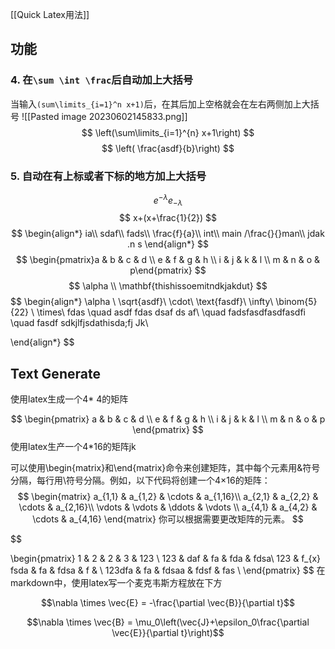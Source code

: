 [[Quick Latex用法]]
## 功能
### 4. 在`\sum \int \frac`后自动加上大括号
当输入`(sum\limits_{i=1}^n x+1)`后，在其后加上空格就会在左右两侧加上大括号
![[Pasted image 20230602145833.png]]
$$
\left(\sum\limits_{i=1}^{n} x+1\right)
$$
$$
\left( \frac{asdf}{b}\right)
$$
### 5. 自动在有上标或者下标的地方加上大括号
$$
e^{-\lambda}
e_{ -\lambda}
$$
$$
x+(x+\frac{1}{2})
$$
$$
\begin{align*}
ia\\
sdaf\\
fads\\
\frac{f}{a}\\
int\\ main /\frac{}{}man\\
jdak .n s
\end{align*}
$$
$$
\begin{pmatrix}a & b & c & d \\ e & f & g & h \\ i & j & k & l \\ m  & n & o & p\end{pmatrix}
$$
$$
\alpha \\
\mathbf{thishissoemitndkjakdut}
$$
$$
\begin{align*}
\alpha \\
\sqrt{asdf}\\
\cdot\\
\text{fasdf}\\
\infty\\
\binom{5}{22} \\
\times\\
fdas
\quad asdf fdas dsaf ds af\\
\quad fadsfasdfasdfasdfi \quad fasdf sdkjlfjsdathisda;fj Jk\\

\end{align*}
$$


## Text Generate
使用latex生成一个4* 4的矩阵


$$
\begin{pmatrix}
a & b & c & d \\
e & f & g & h \\
i & j & k & l \\
m & n & o & p
\end{pmatrix}
$$
使用latex生产一个4*16的矩阵jk

可以使用\begin{matrix}和\end{matrix}命令来创建矩阵，其中每个元素用&符号分隔，每行用\\符号分隔。例如，以下代码将创建一个4×16的矩阵：
$$
\begin{matrix}
a_{1,1} & a_{1,2} & \cdots & a_{1,16}\\
a_{2,1} & a_{2,2} & \cdots & a_{2,16}\\
\vdots  & \vdots  & \ddots & \vdots \\
a_{4,1} & a_{4,2} & \cdots & a_{4,16}
\end{matrix}
你可以根据需要更改矩阵的元素。
$$

$$

\begin{pmatrix} 1 & 2 & 2 & 3 & 123 \\ 123  & daf & fa & fda & fdsa\\ 123 & f_{x} fsda  & fa & fdsa & f & \\ 123dfa & fa & fdsaa & fdsf & fas \\ \end{pmatrix}
$$
在markdown中，使用latex写一个麦克韦斯方程放在下方

$$\nabla \times \vec{E} = -\frac{\partial \vec{B}}{\partial t}$$

$$\nabla \times \vec{B} = \mu_0\left(\vec{J}+\epsilon_0\frac{\partial \vec{E}}{\partial t}\right)$$